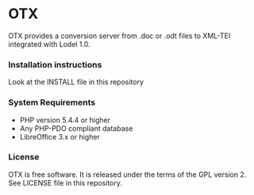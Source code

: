 # OTX

OTX provides a conversion server from .doc or .odt files to XML-TEI integrated with Lodel 1.0.


### Installation instructions

  Look at the INSTALL file in this repository


### System Requirements

 * PHP version 5.4.4 or higher
 * Any PHP-PDO compliant database
 * LibreOffice 3.x or higher


### License

OTX is free software. It is released under the terms of the GPL version 2. See LICENSE file in this repository.
